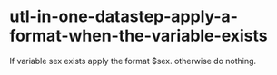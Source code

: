 # utl-in-one-datastep-apply-a-format-when-the-variable-exists
If variable sex exists apply the format $sex. otherwise do nothing.
